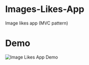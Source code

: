 # Images-Likes-App
Image likes app (MVC pattern)
# Demo
![Image Likes App Demo](demo/image-likes.gif)

